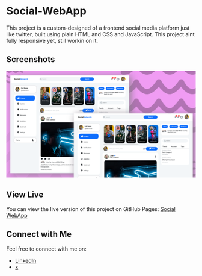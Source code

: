 # Social-WebApp
This project is a custom-designed of a frontend social media platform just like twitter, built using plain HTML and CSS and JavaScript. This project aint fully responsive yet, still workin on it.

## Screenshots

![Screenshot](img/screenshot.png)

## View Live

You can view the live version of this project on GitHub Pages: [Social WebApp](https://iamupo.github.io/Personal-HTML-static-project/Social-WebApp/)

## Connect with Me

Feel free to connect with me on:

- [LinkedIn](https://www.linkedin.com/in/upovibe/)
- [x](https://www.x.com/iamupo/)

